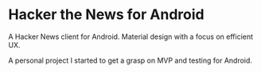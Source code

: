 # Hacker the News for Android

A Hacker News client for Android. Material design with a focus on efficient UX.


A personal project I started to get a grasp on MVP and testing for Android.
